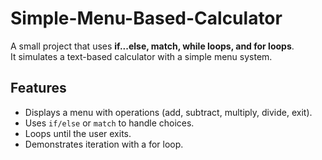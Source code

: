 # Simple-Menu-Based-Calculator

A small project that uses **if...else, match, while loops, and for loops**.  
It simulates a text-based calculator with a simple menu system.

## Features
- Displays a menu with operations (add, subtract, multiply, divide, exit).  
- Uses `if/else` or `match` to handle choices.  
- Loops until the user exits.  
- Demonstrates iteration with a for loop.  
